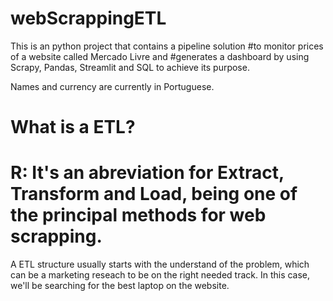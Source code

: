 # webScrappingETL

This is an python project that contains a pipeline solution
#to monitor prices of a website called Mercado Livre and
#generates a dashboard by using Scrapy, Pandas, Streamlit and SQL to achieve its purpose.

Names and currency are currently in Portuguese.

# What is a ETL?
# R: It's an abreviation for Extract, Transform and Load, being one of the principal methods for web scrapping.

A ETL structure usually starts with the understand of the problem, which can be a marketing reseach to be on the right needed track. In this case, we'll be searching for the best laptop on the website.
